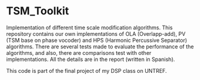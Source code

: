 # TSM_Toolkit
Implementation of different time scale modification algorithms. This repository contains our own implementations of OLA (Overlapp-add), PV (TSM base on phase vocoder) and HPS (Harmonic Percussive Separator) algorithms. There are several tests made to evaluate the performance of the algorithms, and also, there are comparisons test with other implementations. All the details are in the report (written in Spanish). 

This code is part of the final project of my DSP class on UNTREF.

